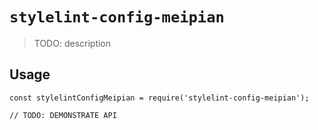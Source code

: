 # `stylelint-config-meipian`

> TODO: description

## Usage

```
const stylelintConfigMeipian = require('stylelint-config-meipian');

// TODO: DEMONSTRATE API
```
